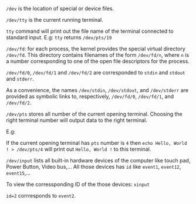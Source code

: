 ``/dev`` is the location of special or device files.

``/dev/tty`` is the current running terminal. 

``tty`` command will print out the file name of the terminal connected to standard input. E.g: ``tty`` returns ``/dev/pts/19``

``/dev/fd``: for each process, the kernel provides the special virtual directory ``/dev/fd``. This directory contains filenames of the form ``/dev/fd/n``, where ``n`` is a number corresponding to one of the open file descriptors for the process.

``/dev/fd/0``, ``/dev/fd/1`` and ``/dev/fd/2`` are corresponded to ``stdin`` and ``stdout`` and ``stderr``.

As a convenience, the names ``/dev/stdin``, ``/dev/stdout``, and ``/dev/stderr`` are provided as symbolic links to, respectively, ``/dev/fd/0``, ``/dev/fd/1``, and ``/dev/fd/2``.

``/dev/pts`` stores all number of the current opening terminal. Choosing the right terminal number will output data to the right terminal.

E.g:

If the current opening terminal has ``pts`` number is ``4`` then ``echo Hello, World ! > /dev/pts/4`` will print out ``Hello, World !`` to this terminal.

``/dev/input`` lists all built-in hardware devices of the computer like touch pad, Power Button, Video bus,... All those devices has ``id`` like ``event1``, ``event12``, ``event15``,...

To view the corressponding ID of the those devices: ``xinput``

``id=2`` corrresponds to ``event2``.